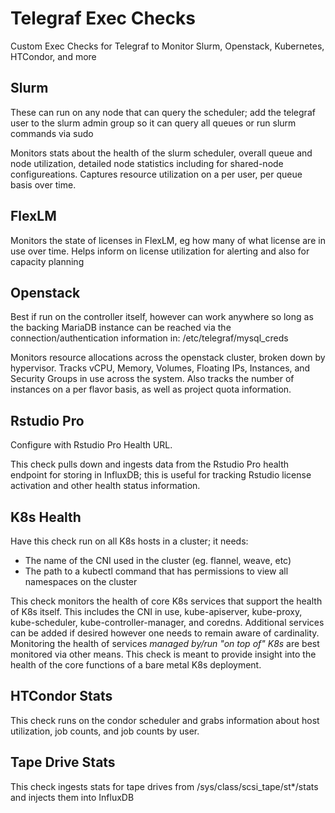# Telegraf Exec Checks
Custom Exec Checks for Telegraf to Monitor Slurm, Openstack, Kubernetes, HTCondor, and more

## Slurm
These can run on any node that can query the scheduler; add the telegraf user to the slurm admin group so it can query all queues or run slurm commands via sudo

Monitors stats about the health of the slurm scheduler, overall queue and node utilization, detailed node statistics including for shared-node configureations.  Captures resource utilization on a per user, per queue basis over time.  

## FlexLM
Monitors the state of licenses in FlexLM, eg how many of what license are in use over time.  Helps inform on license utilization for alerting and also for capacity planning

## Openstack
Best if run on the controller itself, however can work anywhere so long as the backing MariaDB instance can be reached via the connection/authentication information in: /etc/telegraf/mysql_creds

Monitors resource allocations across the openstack cluster, broken down by hypervisor.  Tracks vCPU, Memory, Volumes, Floating IPs, Instances, and Security Groups in use across the system.  Also tracks the number of instances on a per flavor basis, as well as project quota information.  

## Rstudio Pro
Configure with Rstudio Pro Health URL.  

This check pulls down and ingests data from the Rstudio Pro health endpoint for storing in InfluxDB; this is useful for tracking Rstudio license activation and other health status information. 

## K8s Health
Have this check run on all K8s hosts in a cluster; it needs:
- The name of the CNI used in the cluster (eg. flannel, weave, etc)
- The path to a kubectl command that has permissions to view all namespaces on the cluster

This check monitors the health of core K8s services that support the health of K8s itself.  This includes the CNI in use, kube-apiserver, kube-proxy, kube-scheduler, kube-controller-manager, and coredns.  Additional services can be added if desired however one needs to remain aware of cardinality.  Monitoring the health of services *managed by/run "on top of" K8s* are best monitored via other means.  This check is meant to provide insight into the health of the core functions of a bare metal K8s deployment. 

## HTCondor Stats
This check runs on the condor scheduler and grabs information about host utilization, job counts, and job counts by user. 

## Tape Drive Stats
This check ingests stats for tape drives from /sys/class/scsi_tape/st*/stats and injects them into InfluxDB
